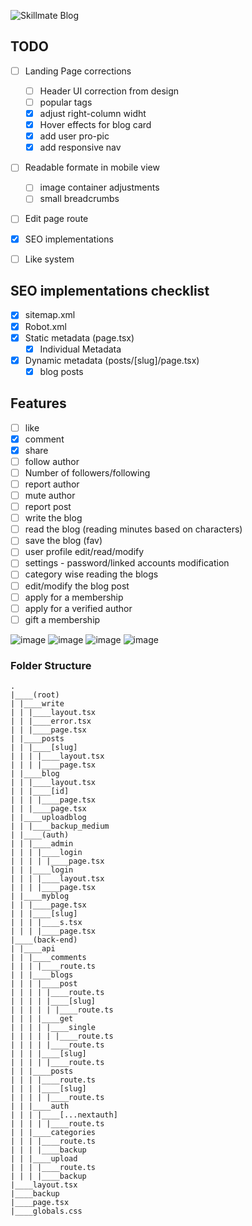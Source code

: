 ![Skillmate Blog](https://github-readme-tech-stack.vercel.app/api/cards?title=Skillmate+Blog&align=center&fontFamily=Sora&fontSize=20&lineCount=2&line1=next.js%2CNextJs%2Cffffff%3Btypescript%2CTypescript%2C0054ff%3Btailwindcss%2CTailwind+CSS%2C0070ff%3B&line2=mongodb%2CMongoDB%2C0dba4a%3BPrisma%2CPrisma%2Cffffff%3Bnode.js%2CNodeJs%2C0dba4a%3B)

## TODO
 - [ ] Landing Page corrections
   - [ ] Header UI correction from design
   - [ ] popular tags
   - [x] adjust right-column widht
   - [x] Hover effects for blog card
   - [x] add user pro-pic
   - [x] add responsive nav
 - [ ] Readable formate in mobile view
   - [ ] image container adjustments
   - [ ] small breadcrumbs
 - [ ] Edit page route
 - [x] SEO implementations
 - [ ] Like system




## SEO implementations checklist
- [x] sitemap.xml
- [x] Robot.xml
- [x] Static metadata (page.tsx)
  - [x] Individual Metadata
- [x] Dynamic metadata (posts/[slug]/page.tsx)
  - [x] blog posts 

## Features
 - [ ] like 
 - [x] comment 
 - [x] share 
 - [ ] follow author 
 - [ ] Number of followers/following 
 - [ ] report author 
 - [ ] mute author 
 - [ ] report post 
 - [ ] write the blog 
 - [ ] read the blog (reading minutes based on characters) 
 - [ ] save the blog (fav) 
 - [ ] user profile edit/read/modify 
 - [ ] settings - password/linked accounts modification 
 - [ ] category wise reading the blogs 
 - [ ] edit/modify the blog post 
 - [ ] apply for a membership 
 - [ ] apply for a verified author 
 - [ ] gift a membership

![image](https://github.com/user-attachments/assets/d7c8c966-d1de-48ce-8c8f-16441cfa5f26)
![image](https://github.com/user-attachments/assets/04f8dbee-1a61-4a2d-8c19-750c83b2d0e1)
![image](https://github.com/user-attachments/assets/cd064f14-0dc7-4cc1-92f1-2d03cd51a822)
![image](https://github.com/user-attachments/assets/3f709bf2-e689-444d-b0ea-c6d5bdf92de6)









### Folder Structure

```
.
|____(root)
| |____write
| | |____layout.tsx
| | |____error.tsx
| | |____page.tsx
| |____posts
| | |____[slug]
| | | |____layout.tsx
| | | |____page.tsx
| |____blog
| | |____layout.tsx
| | |____[id]
| | | |____page.tsx
| | |____page.tsx
| |____uploadblog
| | |____backup_medium
| |____(auth)
| | |____admin
| | | |____login
| | | | |____page.tsx
| | |____login
| | | |____layout.tsx
| | | |____page.tsx
| |____myblog
| | |____page.tsx
| | |____[slug]
| | | |____s.tsx
| | | |____page.tsx
|____(back-end)
| |____api
| | |____comments
| | | |____route.ts
| | |____blogs
| | | |____post
| | | | |____route.ts
| | | | |____[slug]
| | | | | |____route.ts
| | | |____get
| | | | |____single
| | | | | |____route.ts
| | | | |____route.ts
| | | |____[slug]
| | | | |____route.ts
| | |____posts
| | | |____route.ts
| | | |____[slug]
| | | | |____route.ts
| | |____auth
| | | |____[...nextauth]
| | | | |____route.ts
| | |____categories
| | | |____route.ts
| | | |____backup
| | |____upload
| | | |____route.ts
| | | |____backup
|____layout.tsx
|____backup
|____page.tsx
|____globals.css
```

